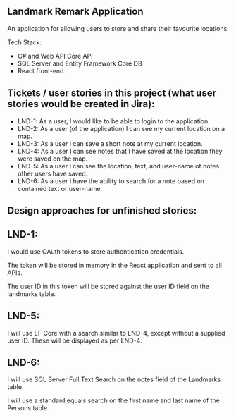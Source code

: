 Landmark Remark Application
---------------------------
An application for allowing users to store and share their favourite locations.

Tech Stack:
- C# and Web API Core API
- SQL Server and Entity Framework Core DB
- React front-end

Tickets / user stories in this project (what user stories would be created in Jira):
----------------
- LND-1: As a user, I would like to be able to login to the application.
- LND-2: As a user (of the application) I can see my current location on a map.
- LND-3: As a user I can save a short note at my current location.
- LND-4: As a user I can see notes that I have saved at the location they were saved on the map.
- LND-5: As a user I can see the location, text, and user-name of notes other users have saved.
- LND-6: As a user I have the ability to search for a note based on contained text or user-name.

Design approaches for unfinished stories:
-----------------

LND-1: 
------
I would use OAuth tokens to store authentication credentials.

The token will be stored in memory in the React application and sent to all APIs. 

The user ID in this token will be stored against the user ID field on the landmarks table.

LND-5:
------
I will use EF Core with a search similar to LND-4, except without a supplied user ID. These will be displayed as per LND-4.

LND-6:
------
I will use SQL Server Full Text Search on the notes field of the Landmarks table. 

I will use a standard equals search on the first name and last name of the Persons table.